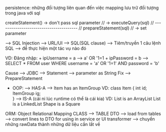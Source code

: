 persistence: những đối tượng liên quan đến việc mapping lưu trữ đối tượng trong java với sql

createStatement() -> don't pass sql parameter
	// -> executeQuery(sql)
	// ---------------------------------------
	// prepareStatement(sql)
	// -> set parameter

--> SQL Injection --> URL/UI --> SQL(SQL clause)
--> Tiêm/truyền 1 câu lệnh SQL --> để thực hiện một tác vụ nào đó

VD: Đăng nhập:
		+ ipUsername = a
			--> a' OR '1=1
		+ ipPassword = b
	--> SELECT * FROM user
		 WHERE username = 'a' OR '1=1'
		   AND password = 'b'
		   
Cause --> JDBC --> Statement --> parameter as String
Fix   -->          PrepareStatement
				   
+ OOP: 
	--> HAS-A --> Item has an ItemGroup
	VD: class Item {
			int id;
			ItemGroup ig;	
		}
	--> IS-A (cái ni lúc runtime có thể là cái kia)
	VD: List is an ArrayList
	    List is a LinkedList
	    Shape is a Square
	   
ORM: Object Relational Mapping
     CLASS --> TABLE
DTO --> load from tables --> convert lines to DTO for using in service or UI
transformer --> chuyển những rawData thành những dữ liệu cần lất về	
		
	
